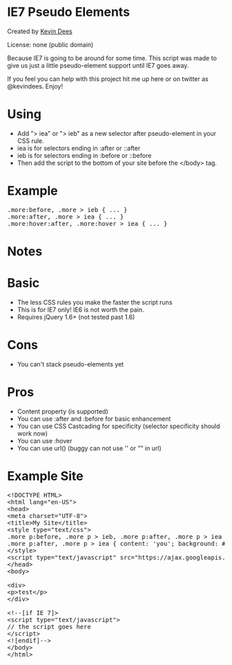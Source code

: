 # IE7 Pseudo Elements

Created by [Kevin Dees](http://kevindees.cc)

License: none (public domain)

Because IE7 is going to be around for some time. This script was made to give us just a little pseudo-element support until IE7 goes away.

If you feel you can help with this project hit me up here or on twitter as @kevindees. Enjoy!

Using
======
- Add "> iea" or "> ieb" as a new selector after pseudo-element in your CSS rule.
- iea is for selectors ending in :after or ::after
- ieb is for selectors ending in :before or ::before
- Then add the script to the bottom of your site before the &lt;/body&gt; tag.

Example
======

<pre>
.more:before, .more > ieb { ... }
.more:after, .more > iea { ... }
.more:hover:after, .more:hover > iea { ... }
</pre>


Notes
======

Basic
===
- The less CSS rules you make the faster the script runs
- This is for IE7 only! IE6 is not worth the pain.
- Requires jQuery 1.6+ (not tested past 1.6)

Cons
===
- You can't stack pseudo-elements yet

Pros
===
- Content property (is supported)
- You can use :after and :before for basic enhancement
- You can use CSS Castcading for specificity (selector specificity should work now)
- You can use :hover
- You can use url() (buggy can not use '' or "" in url)

Example Site
======

<pre>
&lt;!DOCTYPE HTML&gt;
&lt;html lang="en-US"&gt;
&lt;head&gt;
&lt;meta charset="UTF-8"&gt;
&lt;title&gt;My Site&lt;/title&gt;
&lt;style type="text/css"&gt;
.more p:before, .more p > ieb, .more p:after, .more p > iea { content: 'me'; background: #f00; width: 10px; height: 10px; display: block; }
.more p:after, .more p > iea { content: 'you'; background: #ccc; width: 15px; height: 15px; display: block;}
&lt;/style&gt;
&lt;script type="text/javascript" src="https://ajax.googleapis.com/ajax/libs/jquery/1.6.3/jquery.min.js"&gt;&lt;/script&gt;
&lt;/head&gt;
&lt;body&gt;
&nbsp;
&lt;div&gt;
&lt;p&gt;test&lt;/p&gt;
&lt;/div&gt;
&nbsp;
&lt;!--[if IE 7]&gt;
&lt;script type="text/javascript"&gt;
// the script goes here
&lt;/script&gt;
&lt;![endif]--&gt;
&lt;/body&gt;
&lt;/html&gt;
</pre>
